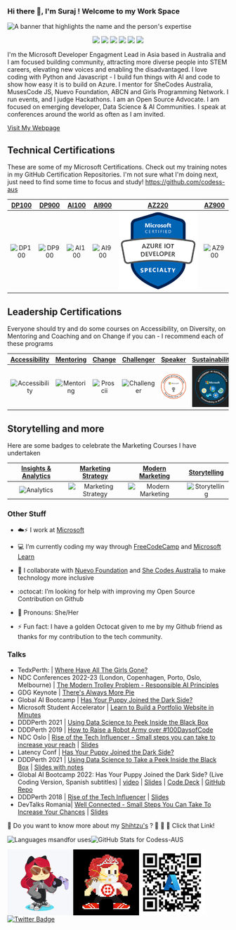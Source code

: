 ### Hi there 👋, I'm Suraj ! Welcome to my Work Space  
<!--
**codess-aus/codess-aus** is a ✨ _special_ ✨ repository because its `README.md` (this file) appears on your GitHub profile.

Here are some ideas to get you started:

- 🔭 I’m currently working on ...
- 🌱 I’m currently learning ...
- 👯 I’m looking to collaborate on ...
- 🤔 I’m looking for help with ...
- 💬 Ask me about ...
- 📫 How to reach me: ...
- 😄 Pronouns: ...
- ⚡ Fun fact: ...
-->

<!-- Banner -->

<img src="https://github.com/surajmathew/SMT-Portfolio/blob/main/assets/GitBanner.gif" alt="A banner that highlights the name and the person's expertise">

<!-- Social Links -->

<p align="center">
  <a href="https://codepen.io/codess_aus"><img src="https://img.shields.io/badge/-Codepen.io-brightgreen?style=flat-square&logo=codepen&logoColor=white"/></a>
<a href="https://twitter.com/codess_aus"><img src="https://img.shields.io/badge/-Twitter-55acee?style=flat-square&logo=twitter&logoColor=white"/></a>
  <a href="https://instagram.com/codess_aus/"><img src="https://img.shields.io/badge/-Instagram-d3003f?style=flat-square&logo=instagram&logoColor=white"/></a>
<a href="https://linkedin.com/in/michellesandford"><img src="https://img.shields.io/badge/-LinkedIn-0072b1?style=flat-square&logo=linkedin&logoColor=white"/></a>
<a href="https://dev.to/codess_aus"><img src="https://img.shields.io/badge/-Dev.to-B30059?style=flat-square&logo=dev.to&logoColor=white"/></a>
<a href="http://www.youtube.com/c/MichelleSandford"><img src="https://img.shields.io/badge/-Youtube-FF0000?style=flat-square&logo=Youtube&logoColor=white"/></a>
</p>

<!-- Profile Blurb -->

I'm the Microsoft Developer Engagment Lead in Asia based in Australia and I am focused building community, attracting more diverse people into STEM careers, elevating new voices and enabling the disadvantaged. I love coding with  Python and Javascript - I build fun things with AI and code to show how easy it is to build on Azure. I mentor for SheCodes Australia, MusesCode JS, Nuevo Foundation, ABCN and Girls Programming Network. I run events, and I judge Hackathons. I am an Open Source Advocate. I am focused on emerging developer, Data Science & AI Communities. I speak at conferences around the world as often as I am invited.

[Visit My Webpage](https://aka.ms/michellespeaker)

## Technical Certifications

These are some of my Microsoft Certifications.  Check out my training notes in my GitHub Certification Repositories. I'm not sure what I'm doing next, just need to find some time to focus and study! https://github.com/codess-aus

|[**DP100**](https://www.youracclaim.com/earner/earned/badge/11522862-7b04-41e8-a848-1f5438d6708b)|[**DP900**](https://www.youracclaim.com/earner/earned/badge/150bebcc-ad12-4fc6-9136-9f241dd86598)|[**AI100**](https://www.youracclaim.com/earner/earned/badge/4bc029c0-4e81-4ce9-b835-a7607a887b15)|[**AI900**](https://www.youracclaim.com/earner/earned/badge/2de77be7-4abf-454c-bc84-07f257c28e6c)|[**AZ220**](https://www.credly.com/badges/7600f5c8-ee9e-4885-97ff-8c6cb0c42610)|[**AZ900**](https://www.youracclaim.com/earner/earned/badge/bbaa1454-9842-4b1e-a98c-104625575d09)|
|:---:|:---:|:---:|:---:|:---:|:---:| 
|![DP100](https://github.com/msandfor/msandfor/blob/main/assets/azure-data-scientist-associate-600x600.png)|![DP900](https://github.com/msandfor/msandfor/blob/main/assets/azure-data-fundamentals-600x600.png)|![AI100](https://github.com/msandfor/msandfor/blob/main/assets/azure-ai-engineer-600x600.png)|![AI900](https://github.com/msandfor/msandfor/blob/main/assets/azure-ai-fundamentals-600x600.png)|![AZ220](https://github.com/codess-aus/codess-aus/blob/main/assets/specialty-azure-iot-developer-600x600.png)|![AZ900](https://github.com/msandfor/msandfor/blob/main/assets/azure-fundamentals-600x600.png)|

## Leadership Certifications

Everyone should try and do some courses on Accessibility, on Diversity, on Mentoring and Coaching and on Change if you can - I recommend each of these programs

|[**Accessibility**](https://www.youracclaim.com/earner/earned/badge/781e2c17-2ec9-4e26-a81e-2d88f66d3b6a)|[**Mentoring**](https://www.youracclaim.com/earner/earned/badge/c3685d01-14eb-4a0e-b0cb-fbebb660c879)|[**Change**](https://www.youracclaim.com/earner/earned/badge/850560df-682b-4d92-8338-1d4b144bc271)|[**Challenger**](https://www.youracclaim.com/earner/earned/badge/45adcea2-a316-4e50-abd8-de50c2f3e21d)|[**Speaker**](https://www.credly.com/badges/02d7c781-dd0e-47b6-a7bd-672b29160ffa)|[**Sustainability**](https://github.com/codess-aus/codess-aus/blob/master/assets/SustainabilityBadge%20-%20dark%20mode%20-%20white%20font.jpg)|
|:---:|:---:|:---:|:---:|:---:|:---:|
|![Accessibility](https://github.com/msandfor/msandfor/blob/main/assets/Acc_Badge_v4.png)|![Mentoring](https://github.com/msandfor/msandfor/blob/main/assets/Mentor-Gold.png)|![Proscii](https://github.com/msandfor/msandfor/blob/main/assets/Change_Practitioner.png)|![Challenger](https://github.com/msandfor/msandfor/blob/main/assets/Microsoft-Insight-Selling__284_29.png)|![**Speaker**](https://github.com/codess-aus/codess-aus/blob/main/assets/Event-Speaker-Silver.png)|![**Sustainability**](https://github.com/codess-aus/codess-aus/blob/main/assets/SustainabilityBadge%20-%20dark%20mode%20-%20white%20font.jpg)


## Storytelling and more

Here are some badges to celebrate the Marketing Courses I have undertaken

|[**Insights & Analytics**](https://www.youracclaim.com/earner/earned/badge/352507f7-377d-4290-acc6-06b57becf69e)|[**Marketing Strategy**](https://www.youracclaim.com/earner/earned/badge/b93bac3a-d4a2-4a66-a428-a1522ae0e2f4)|[**Modern Marketing**](https://www.youracclaim.com/earner/earned/badge/e80bb12f-1886-484d-abad-78ed76f6855b)|[**Storytelling**](https://www.youracclaim.com/earner/earned/badge/8c40cc72-b74d-4b03-b7ea-7bf8f1a25da5)|
|:---:|:---:|:---:|:---:|
|![Analytics](https://github.com/msandfor/msandfor/blob/main/assets/Kellogg_Analytics-01.png)|![Marketing Strategy](https://github.com/msandfor/msandfor/blob/main/assets/badge-352-modern-marketer-business-marketing-strategy.png)|![Modern Marketing](https://github.com/msandfor/msandfor/blob/main/assets/Microsoft_Kellogg_Graduate-01.png)|![Storytelling](https://github.com/msandfor/msandfor/blob/main/assets/StoryImpact-Badge-Grad-Nov-7-2017.png)|


### Other Stuff

- :cloud::zap: I work at <a href="https://www.microsoft.com/inculture/people-who-inspire/">Microsoft</a> 
- :computer: I’m currently coding my way through <a href="https://freecodecamp.org/">FreeCodeCamp</a> and <a href="https://docs.microsoft.com/en-us/learn/">Microsoft Learn</a>

- :raising_hand: I collaborate with <a href="https://www.nuevofoundation.org/">Nuevo Foundation</a> and <a href="https://shecodes.com.au/">She Codes Australia</a> to make technology more inclusive
- :octocat: I’m looking for help with improving my Open Source Contribution on Github
- :woman: Pronouns: She/Her
- ⚡ Fun fact: I have a golden Octocat given to me by my Github friend as thanks for my contribution to the tech community.

### Talks

- TedxPerth: | [Where Have All The Girls Gone?](https://youtu.be/R6UODmQXzIs)
- NDC Conferences 2022-23 (London, Copenhagen, Porto, Oslo, Melbourne) | [The Modern Trolley Problem - Responsible AI Principles](https://youtu.be/ZDxcQm2UmTY?si=mVeya9Gzd00KUzk3)
- GDG Keynote | [There's Always More Pie](https://youtu.be/pGekaykc1c0)
- Global AI Bootcamp | [Has Your Puppy Joined the Dark Side?](https://youtu.be/ZaV6tGFNL8g?t=3653)
- Microsoft Student Accelerator | [Learn to Build a Portfolio Website in Minutes](https://youtu.be/yIyhdFEu4Nc?si=lTbiNJAt_WhhsVS-)
- DDDPerth 2021 | [Using Data Science to Peek Inside the Black Box](https://youtu.be/0ofzzga9MCg)
- DDDPerth 2019 | [How to Raise a Robot Army over #100DaysofCode](https://youtu.be/Sj9ZAq2D3AU) 
- NDC Oslo | [Rise of the Tech Influencer - Small steps you can take to increase your reach](https://youtu.be/W0Lui4HlHkk) | [Slides](https://speakerdeck.com/msandfor/rise-of-the-tech-influencer-small-steps-you-can-take-to-increase-your-reach)
- Latency Conf | [Has Your Puppy Joined the Dark Side?](https://youtu.be/x2IyH_f8_LU)
- DDDPerth 2021 | [Using Data Science to Take a Peek Inside the Black Box](https://youtu.be/0ofzzga9MCg) | [Slides with notes](https://speakerdeck.com/msandfor/show-your-work-using-data-science-to-peek-inside-the-black-box)
- Global AI Bootcamp 2022: Has Your Puppy Joined the Dark Side? (Live Coding Version, Spanish subtitles) | [video](https://youtu.be/ZaV6tGFNL8g?t=3898) | [Slides](https://speakerdeck.com/msandfor/tu-cachorro-se-ha-unido-al-lado-oscuro) | [Code Deck](https://speakerdeck.com/msandfor/build-a-pwa-with-azure-ml-built-in) | [GitHub Repo](https://github.com/codess-aus/ewok-o-cachorro)
- DDDPerth 2018 | [Rise of the Tech Influencer](https://youtu.be/e_ATZWVWJzU) | [Slides](https://speakerdeck.com/msandfor/number-dddperth-rise-of-the-tech-influencer-small-steps-you-can-take-to-increase-your-reach)
- DevTalks Romania| [Well Connected - Small Steps You Can Take To Increase Your Chances](https://youtu.be/7E58yb2cstY) | [Slides](https://speakerdeck.com/msandfor/well-connected)

<!--dog stuff-->

💬 Do you want to know more about my [Shihtzu's](http://instagram.com/leoandsnickers) ? :bear: :lion: :panda_face: Click that Link!

<!--dashboards-->

<p><img align="center" src="https://github-readme-stats.vercel.app/api/top-langs/?username=codess-aus&show_icons=true&theme=radical&layout=compact&hide=html" alt="Languages msandfor uses" /><img align="center" src="https://github-readme-stats.vercel.app/api?username=codess-aus&show_icons=true&theme=radical&layout=compact" alt="GitHub Stats for Codess-AUS" /></p>

<img align="left" width="150" height="150" src="https://github.com/codess-aus/codess-aus/blob/main/assets/octomichelle1.gif"></a>
<img align="left" width="150" height="150" src="https://github.com/codess-aus/codess-aus/blob/main/assets/twiliowearamask.gif"></a>
<img align="left" width="150" height="150" src="https://github.com/codess-aus/codess-aus/blob/main/assets/9efda693d7c74c8736a15fea81ff1441.png"></a>

[![Twitter Badge](https://img.shields.io/twitter/follow/codess_aus?style=social)](https://twitter.com/codess_aus)
